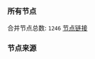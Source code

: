 ### 所有节点
合并节点总数: `1246`
[节点链接](https://raw.githubusercontent.com/rzhy1/11/master/sub/sub_merge_base64.txt)

### 节点来源